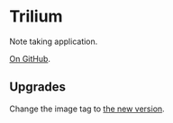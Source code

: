 # Trilium

Note taking application.

[On GitHub](https://github.com/zadam/trilium).

## Upgrades

Change the image tag to [the new version](https://hub.docker.com/r/zadam/trilium/tags).
